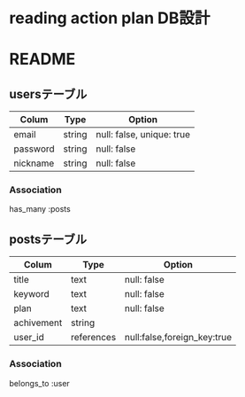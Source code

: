 # reading action plan DB設計
# README

## usersテーブル
|Colum|Type|Option|
|-----|----|------|
|email|string|null: false, unique: true|
|password|string|null: false|
|nickname|string|null: false|

### Association
has_many :posts

## postsテーブル
|Colum|Type|Option|
|-----|----|------|
|title|text|null: false|
|keyword|text|null: false|
|plan|text|null: false|
|achivement|string||
|user_id|references|null:false,foreign_key:true|


### Association
belongs_to :user

<!-- This README would normally document whatever steps are necessary to get the
application up and running.

Things you may want to cover:

* Ruby version

* System dependencies

* Configuration

* Database creation

* Database initialization

* How to run the test suite

* Services (job queues, cache servers, search engines, etc.)

* Deployment instructions

* ... -->
